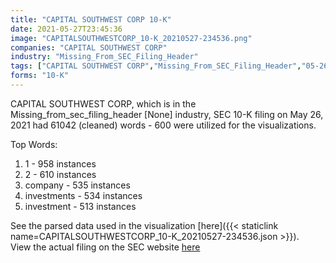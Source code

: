 ```yaml
---
title: "CAPITAL SOUTHWEST CORP 10-K"
date: 2021-05-27T23:45:36
image: "CAPITALSOUTHWESTCORP_10-K_20210527-234536.png"
companies: "CAPITAL SOUTHWEST CORP"
industry: "Missing_From_SEC_Filing_Header"
tags: ["CAPITAL SOUTHWEST CORP","Missing_From_SEC_Filing_Header","05-26-2021","10-K"]
forms: "10-K"
---
```

CAPITAL SOUTHWEST CORP, which is in the Missing_from_sec_filing_header [None] industry, SEC 10-K filing on May 26, 2021 had 61042 (cleaned) words - 600 were utilized for the visualizations.

Top Words:
1. 1 - 958 instances
2. 2 - 610 instances
3. company - 535 instances
4. investments - 534 instances
5. investment - 513 instances


See the parsed data used in the visualization [here]({{< staticlink name=CAPITALSOUTHWESTCORP_10-K_20210527-234536.json >}}).  
View the actual filing on the SEC website [here](https://www.sec.gov/Archives/edgar/data/17313/0000017313-21-000075.txt)